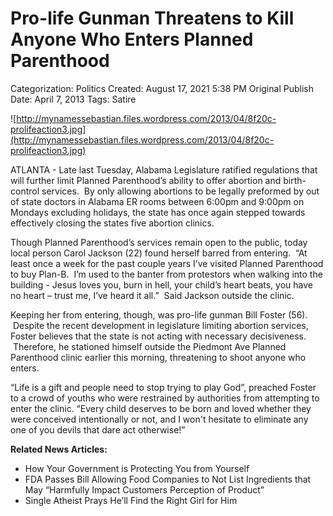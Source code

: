 # Pro-life Gunman Threatens to Kill Anyone Who Enters Planned Parenthood

Categorization: Politics
Created: August 17, 2021 5:38 PM
Original Publish Date: April 7, 2013
Tags: Satire

![http://mynamessebastian.files.wordpress.com/2013/04/8f20c-prolifeaction3.jpg](http://mynamessebastian.files.wordpress.com/2013/04/8f20c-prolifeaction3.jpg)

ATLANTA - Late last Tuesday, Alabama Legislature ratified regulations that will further limit Planned Parenthood’s ability to offer abortion and birth-control services.  By only allowing abortions to be legally preformed by out of state doctors in Alabama ER rooms between 6:00pm and 9:00pm on Mondays excluding holidays, the state has once again stepped towards effectively closing the states five abortion clinics.

Though Planned Parenthood’s services remain open to the public, today local person Carol Jackson (22) found herself barred from entering.  “At least once a week for the past couple years I’ve visited Planned Parenthood to buy Plan-B.  I’m used to the banter from protestors when walking into the building - Jesus loves you, burn in hell, your child’s heart beats, you have no heart – trust me, I’ve heard it all.”  Said Jackson outside the clinic.

Keeping her from entering, though, was pro-life gunman Bill Foster (56).  Despite the recent development in legislature limiting abortion services, Foster believes that the state is not acting with necessary decisiveness.  Therefore, he stationed himself outside the Piedmont Ave Planned Parenthood clinic earlier this morning, threatening to shoot anyone who enters.

“Life is a gift and people need to stop trying to play God”, preached Foster to a crowd of youths who were restrained by authorities from attempting to enter the clinic. “Every child deserves to be born and loved whether they were conceived intentionally or not, and I won't hesitate to eliminate any one of you devils that dare act otherwise!”

**Related News Articles:**

- How Your Government is Protecting You from Yourself
- FDA Passes Bill Allowing Food Companies to Not List Ingredients that May “Harmfully Impact Customers Perception of Product”
- Single Atheist Prays He’ll Find the Right Girl for Him